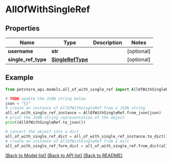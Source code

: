# AllOfWithSingleRef


## Properties

Name | Type | Description | Notes
------------ | ------------- | ------------- | -------------
**username** | **str** |  | [optional] 
**single_ref_type** | [**SingleRefType**](SingleRefType.md) |  | [optional] 

## Example

```python
from petstore_api.models.all_of_with_single_ref import AllOfWithSingleRef

# TODO update the JSON string below
json = "{}"
# create an instance of AllOfWithSingleRef from a JSON string
all_of_with_single_ref_instance = AllOfWithSingleRef.from_json(json)
# print the JSON string representation of the object
print(AllOfWithSingleRef.to_json())

# convert the object into a dict
all_of_with_single_ref_dict = all_of_with_single_ref_instance.to_dict()
# create an instance of AllOfWithSingleRef from a dict
all_of_with_single_ref_form_dict = all_of_with_single_ref.from_dict(all_of_with_single_ref_dict)
```
[[Back to Model list]](../README.md#documentation-for-models) [[Back to API list]](../README.md#documentation-for-api-endpoints) [[Back to README]](../README.md)


